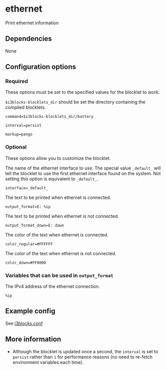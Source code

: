# ethernet
Print ethernet information

## Dependencies
None

## Configuration options

### Required
These options must be set to the specified values for the blocklet to work.

`$i3blocks-blocklets_dir` should be set the directory containing the compiled blocklets.
```
command=$i3blocks-blocklets_dir/battery
```
```
interval=persist
```
```
markup=pango
```

### Optional
These options allow you to customize the blocklet.

The name of the ethernet interface to use. The special value `_default_` will tell the blocklet to use the first ethernet interface found on the system. Not setting this option is equivalent to `_default_`.
```
interface=_default_
```
The text to be printed when ethernet is connected.
```
output_format=E: %ip
```
The text to be printed when ethernet is not connected.
```
output_format_down=E: down
```
The color of the text when ethernet is connected.
```
color_regular=#FFFFFF
```
The color of the text when ethernet is not connected.
```
color_down=#FF0000
```

### Variables that can be used in `output_format`

The IPv4 address of the ethernet connection.
```
%ip
```

## Example config
See [i3blocks.conf](i3blocks.conf)

## More information
- Although the blocklet is updated once a second, the `interval` is set to `persist` rather than `1` for performance reasons (no need to re-fetch environment variables each time).
